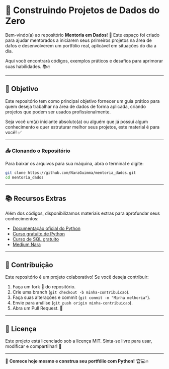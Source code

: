 # 🚀 Construindo Projetos de Dados do Zero

Bem-vindo(a) ao repositório **Mentoria em Dados**! 🎉 Este espaço foi criado para ajudar mentorados a iniciarem seus primeiros projetos na área de dafos e desenvolverem um portfólio real, aplicável em situações do dia a dia.

Aqui você encontrará códigos, exemplos práticos e desafios para aprimorar suas habilidades. 📚🔥

---

## 📌 Objetivo
Este repositório tem como principal objetivo fornecer um guia prático para quem deseja trabalhar na área de dados de forma aplicada, criando projetos que podem ser usados profissionalmente.

Seja você um(a) iniciante absoluto(a) ou alguém que já possui algum conhecimento e quer estruturar melhor seus projetos, este material é para você! ✅

---

### 📥 Clonando o Repositório
Para baixar os arquivos para sua máquina, abra o terminal e digite:

```bash
git clone https://github.com/NaraGuimma/mentoria_dados.git
cd mentoria_dados
```

---

## 📚 Recursos Extras
Além dos códigos, disponibilizamos materiais extras para aprofundar seus conhecimentos:
- [Documentação oficial do Python](https://docs.python.org/3/)
- [Curso gratuito de Python](https://www.w3schools.com/python/)
- [Curso de SQL gratuito](https://www.w3schools.com/sql/default.asp)
- [Medium Nara](https://medium.com/@nara.guimaraes)

---

## 🤝 Contribuição
Este repositório é um projeto colaborativo! Se você deseja contribuir:
1. Faça um fork 🍴 do repositório.
2. Crie uma branch (`git checkout -b minha-contribuicao`).
3. Faça suas alterações e commit (`git commit -m "Minha melhoria"`).
4. Envie para análise (`git push origin minha-contribuicao`).
5. Abra um Pull Request. 🚀

---

## 📝 Licença
Este projeto está licenciado sob a licença MIT. Sinta-se livre para usar, modificar e compartilhar! 🎉

---

📌 **Comece hoje mesmo e construa seu portfólio com Python!** 🏆💻🔥

